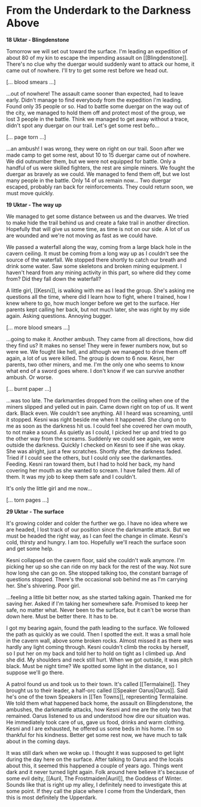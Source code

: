 # From the Underdark to the Darkness Above

**18 Uktar - Blingdenstone**

Tomorrow we will set out toward the surface. I'm leading an expedition of about 80 of my kin to escape the impending assault on [[Blingdenstone]]. There's no clue why the duergar would suddenly want to attack our home, it came out of nowhere. I'll try to get some rest before we head out.

[... blood smears ...]

...out of nowhere! The assault came sooner than expected, had to leave early. Didn't manage to find everybody from the expedition I'm leading. Found only 35 people or so. Had to battle some duergar on the way out of the city, we managed to hold them off and protect most of the group, we lost 3 people in the battle. Think we managed to get away without a trace, didn't spot any duergar on our trail. Let's get some rest befo...

[... page torn ...]

...an ambush! I was wrong, they were on right on our trail. Soon after we made camp to get some rest, about 10 to 15 duergar came out of nowhere. We did outnumber them, but we were not equipped for battle. Only a handful of us were skilled fighters, the rest are simple miners. We fought the duergar as bravely as we could. We managed to fend them off, but we lost many people in the battle. Only 14 of us remain now... Two duergar escaped, probably ran back for reinforcements. They could return soon, we must move quickly.

**19 Uktar - The way up**

We managed to get some distance between us and the dwarves. We tried to make hide the trail behind us and create a fake trail in another direction. Hopefully that will give us some time, as time is not on our side. A lot of us are wounded and we're not moving as fast as we could have.

We passed a waterfall along the way, coming from a large black hole in the cavern ceiling. It must be coming from a long way up as I couldn't see the source of the waterfall. We stopped there shortly to catch our breath and drink some water. Saw some skeletons and broken mining equipment. I haven't heard from any mining activity in this part, so where did they come from? Did they fall down the waterfall?

A little girl, [[Kesni]], is walking with me as I lead the group. She's asking me questions all the time, where did I learn how to fight, where I trained, how I knew where to go, how much longer before we get to the surface. Her parents kept calling her back, but not much later, she was right by my side again. Asking questions. Annoying bugger.

[... more blood smears ...]

...going to make it. Another ambush. They came from all directions, how did they find us? It makes no sense! They were in fewer numbers now, but so were we. We fought like hell, and although we managed to drive them off again, a lot of us were killed. The group is down to 6 now. Kesni, her parents, two other miners, and me. I'm the only one who seems to know what end of a sword goes where. I don't know if we can survive another ambush. Or worse.

[... burnt paper ...]

...was too late. The darkmantles dropped from the ceiling when one of the miners slipped and yelled out in pain. Came down right on top of us. It went dark. Black even. We couldn't see anything. All I heard was screaming, until it stopped. Kesni was right beside me when it happened. She clung on to me as soon as the darkness hit us. I could feel she covered her own mouth, to not make a sound. As quietly as I could, I picked her up and tried to go the other way from the screams. Suddenly we could see again, we were outside the darkness. Quickly I checked on Kesni to see if she was okay. She was alright, just a few scratches. Shortly after, the darkness faded. Tried if I could see the others, but I could only see the darkmantles. Feeding. Kesni ran toward them, but I had to hold her back, my hand covering her mouth as she wanted to scream. I have failed them. All of them. It was my job to keep them safe and I couldn't.

It's only the little girl and me now...

[... torn pages ...]

**29 Uktar - The surface**

It's growing colder and colder the further we go. I have no idea where we are headed, I lost track of our position since the darkmantle attack. But we must be headed the right way, as I can feel the change in climate. Kesni's cold, thirsty and hungry. I am too. Hopefully we'll reach the surface soon and get some help.

Kesni collapsed on the cavern floor, said she couldn't walk anymore. I'm picking her up so she can ride on my back for the rest of the way. Not sure how long she can go on. She stopped talking too, the constant barrage of questions stopped. There's the occasional sob behind me as I'm carrying her. She's shivering. Poor girl.

...feeling a little bit better now, as she started talking again. Thanked me for saving her. Asked if I'm taking her somewhere safe. Promised to keep her safe, no matter what. Never been to the surface, but it can't be worse than down here. Must be better there. It has to be.

I got my bearing again, found the path leading to the surface. We followed the path as quickly as we could. Then I spotted the exit. It was a small hole in the cavern wall, above some broken rocks. Almost missed it as there was hardly any light coming through. Kesni couldn't climb the rocks by herself, so I put her on my back and told her to hold on tight as I climbed up. And she did. My shoulders and neck still hurt. When we got outside, it was pitch black. Must be night time? We spotted some light in the distance, so I suppose we'll go there.

A patrol found us and took us to their town. It's called [[Termalaine]]. They brought us to their leader, a half-orc called [[Speaker Oarus|Oarus]]. Said he's one of the town Speakers in [[Ten Towns]], representing Termalaine. We told them what happened back home, the assault on Blingdenstone, the ambushes, the darkmantle attacks, how Kesni and me are the only two that remained. Oarus listened to us and understood how dire our situation was. He immediately took care of us, gave us food, drinks and warm clothing. Kesni and I are exhausted, he offered us some beds in his home. I'm so thankful for his kindness. Better get some rest now, we have much to talk about in the coming days.

It was still dark when we woke up. I thought it was supposed to get light during the day here on the surface. After talking to Oarus and the locals about this, it seemed this happened a couple of years ago. Things went dark and it never turned light again. Folk around here believe it's because of some evil deity, [[Auril, The Frostmaiden|Auril]], the Goddess of Winter. Sounds like that is right up my alley, I definitely need to investigate this at some point. If they call the place where I come from the Underdark, then this is most definitely the Upperdark.